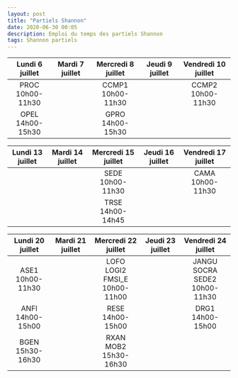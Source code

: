 ```yaml
---
layout: post
title: "Partiels Shannon"
date: 2020-06-30 00:05
description: Emploi du temps des partiels Shannon
tags: Shannon partiels
---
```


|Lundi 6 juillet|Mardi 7 juillet|Mercredi 8 juillet|Jeudi 9 juillet|Vendredi 10 juillet|
|:-------------:|:-------------:|:----------------:|:-------------:|:-----------------:|
|PROC<br/>10h00-11h30|   |CCMP1<br/>10h00-11h30|   |CCMP2<br/>10h00-11h30|
|OPEL<br/>14h00-15h30|   |GPRO<br/>14h00-15h30|   |   |

|Lundi 13 juillet|Mardi 14 juillet|Mercredi 15 juillet|Jeudi 16 juillet|Vendredi 17 juillet|
|:--------------:|:--------------:|:------------------:|:--------------:|:-----------------:|
|                |                |SEDE<br/>10h00-11h30|                |CAMA<br/>10h00-11h30|
|                |                |TRSE<br/>14h00-14h45|                |                   |

|Lundi 20 juillet|Mardi 21 juillet|Mercredi 22 juillet|Jeudi 23 juillet|Vendredi 24 juillet|
|:--------------:|:--------------:|:-----------------:|:--------------:|:-----------------:|
|ASE1<br/>10h00-11h30||LOFO<br/>LOGI2<br/>FMSI\_E<br/>10h00-11h00||JANGU<br/>SOCRA<br/>SEDE2<br/>10h00-11h30|
|ANFI<br/>14h00-15h00||RESE<br/>14h00-15h00||DRG1<br/>14h00-15h00|
|BGEN<br/>15h30-16h30||RXAN<br/>MOB2<br/>15h30-16h30|||
